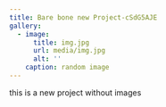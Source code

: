 ```yaml
---
title: Bare bone new Project-cSdG5AJE
gallery:
  - image:
      title: img.jpg
      url: media/img.jpg
      alt: ''
    caption: random image
---
```

this is a new project without images
